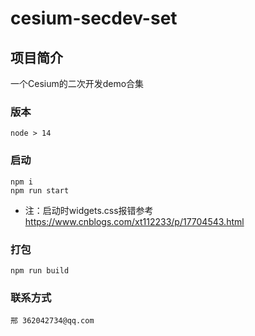 # cesium-secdev-set

## 项目简介
一个Cesium的二次开发demo合集

### 版本
```
node > 14
```

### 启动
```
npm i
npm run start
```
- 注：启动时widgets.css报错参考 https://www.cnblogs.com/xt112233/p/17704543.html

### 打包
```
npm run build
```

### 联系方式
```
邢 362042734@qq.com
```
